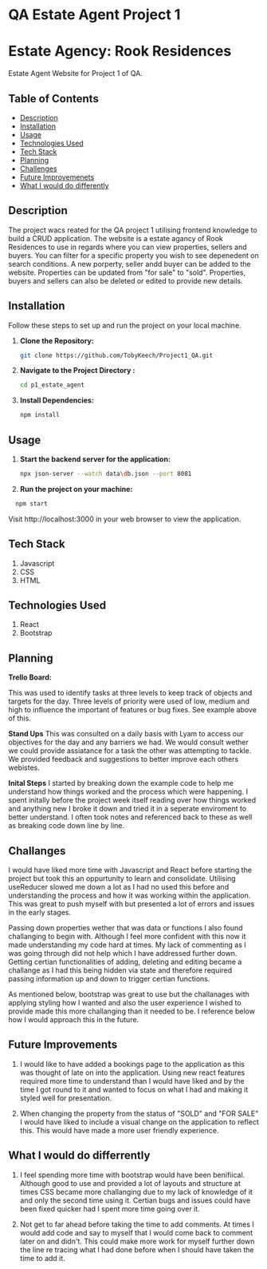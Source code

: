 # QA Estate Agent Project 1

# Estate Agency: Rook Residences

Estate Agent Website for Project 1 of QA.

## Table of Contents

- [Description](#description)
- [Installation](#installation)
- [Usage](#usage)
- [Technologies Used](#technologies-used)
- [Tech Stack](#tech-stack)
- [Planning](#planning)
- [Challenges](#challenges)
- [Future Improvemenets](#future-imporvements)
- [What I would do differently](#what-I-would-do-differently)

  

## Description

The project wacs reated for the QA project 1 utilising frontend knowledge to build a CRUD application. The website is a estate agancy of Rook Residences to use in regards  where you can view properties, sellers and buyers. You can filter for a specific property you wish to see depenedent on search conditions. A new porperty, seller andd buyer can be added to the website. Properties can be updated from "for sale" to "sold". Properties, buyers and sellers can also be deleted or edited to provide new details. 

## Installation

Follow these steps to set up and run the project on your local machine.

1. **Clone the Repository:**
   ```bash
   git clone https://github.com/TobyKeech/Project1_QA.git

2. **Navigate to the Project Directory :**
   ```bash
   cd p1_estate_agent
   
3. **Install Dependencies:**
   ```bash
   npm install

## Usage

1. **Start the backend server for the application:**
   ```bash
   npx json-server --watch data\db.json --port 8081
   ```

2. **Run the project on your machine:**
 ```bash
   npm start
```
Visit http://localhost:3000 in your web browser to view the application.

## Tech Stack
1. Javascript
2. CSS
3. HTML

## Technologies Used
1. React
2. Bootstrap

## Planning
**Trello Board:**


This was used to identify tasks at three levels to keep track of objects and targets for the day. Three levels of priority were used of low, medium and high to influence the important of features or bug fixes. See example above of this. 

**Stand Ups**
This was consulted on a daily basis with Lyam to access our objectives for the day and any barriers we had. We would consult wether we could provide assiatance for a task the other was attempting to tackle. We provided feedback and suggestions to better improve each others webistes. 

**Inital Steps**
I started by breaking down the example code to help me understand how things worked and the process which were happening. I spent initally before the project week itself reading over how things worked and anything new I broke it down and tried it in a seperate enviroment to better understand. I often took notes and referenced back to these as well as breaking code down line by line. 

## Challanges
I would have liked more time with Javascript and React before starting the project but took this an oppurtunity to learn and consolidate. Utilising useReducer slowed me down a lot as I had no used this before and understanding the process and how it was working within the application. This was great to push myself with but presented a lot of errors and issues in the early stages. 

Passing down properties wether that was data or functions I also found challanging to begin with. Although I feel more confident with this now it made understanding my code hard at times. My lack of commenting as I was going through did not help which I have addressed further down. Getting certian functionalities of adding, deleting and editing became a challange as I had this being hidden via state and therefore required passing information up and down to trigger certian functions.

As mentioned below, bootstrap was great to use but the challanages with applying styling how I wanted and also the user experience I wished to provide made this more challanging than it needed to be. I reference below how I would approach this in the future. 


## Future Improvements
1. I would like to have added a bookings page to the application as this was thought of late on into the application. Using new react features required more time to understand than I would have liked and by the time I got round to it and wanted to focus on what I had and making it styled well for presentation.
   
2. When changing the property from the status of "SOLD" and "FOR SALE" I would have liked to include a visual change on the application to reflect this. This would have made a more user friendly experience.

## What I would do differrently

1. I feel spending more time with bootstrap would have been benifiical. Although good to use and provided a lot of layouts and structure at times CSS became more challanging due to my lack of knowledge of it and only the second time using it. Certian bugs and issues could have been fixed quicker had I spent more time going over it.

2. Not get to far ahead before taking the time to add comments. At times I would add code and say to myself that I would come back to comment later on and didn't. This could make more work for myself further down the line re tracing what I had done before when I should have taken the time to add it. 




